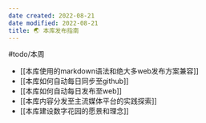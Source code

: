 ```yaml
---
date created: 2022-08-21
date modified: 2022-08-21
title: 🌏 本库发布指南
---
```



#todo/本周

- [[本库使用的markdown语法和绝大多web发布方案兼容]]
- [[本库如何自动每日同步至github]]
- [[本库如何自动每日发布至web]]
- [[本库内容分发至主流媒体平台的实践探索]]
- [[本库建设数字花园的愿景和理念]]